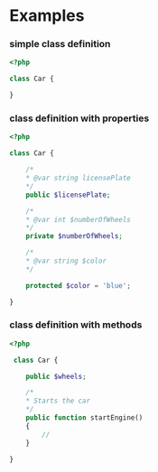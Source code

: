 # Examples

### simple class definition

```php
<?php

class Car {

}

```

### class definition with properties

```php
<?php

class Car {

    /*
    * @var string licensePlate
    */
    public $licensePlate;

    /*
    * @var int $numberOfWheels
    */
    private $numberOfWheels;

    /*
    * @var string $color
    */

    protected $color = 'blue';

}

```
### class definition with methods

```php
<?php

 class Car {

    public $wheels;

    /*
    * Starts the car 
    */
    public function startEngine()
    {
        //
    }

}

```

